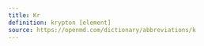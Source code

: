 ```yaml
---
title: Kr
definition: krypton [element]
source: https://openmd.com/dictionary/abbreviations/k
---
```

